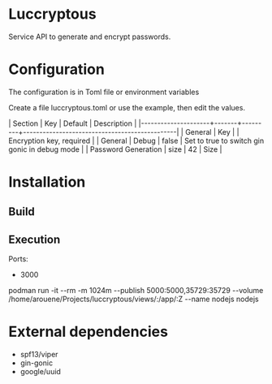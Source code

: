# Luccryptous

Service API to generate and encrypt passwords.

# Configuration

The configuration is in Toml file or environment variables

Create a file luccryptous.toml or use the example, then edit the values.

| Section             | Key   | Default | Description                                   |
|---------------------+-------+---------+-----------------------------------------------|
| General             | Key   |         | Encryption key, required                      |
| General             | Debug | false   | Set to true to switch gin gonic in debug mode |
| Password Generation | size  | 42      | Size                                          |

# Installation

## Build

## Execution

Ports:
- 3000

podman run -it --rm -m 1024m --publish 5000:5000,35729:35729 --volume /home/arouene/Projects/luccryptous/views/:/app/:Z --name nodejs nodejs

# External dependencies

- spf13/viper
- gin-gonic
- google/uuid
